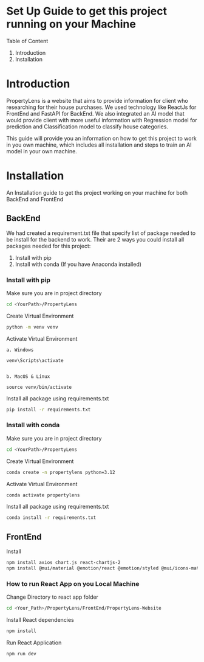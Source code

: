 # Set Up Guide to get this project running on your Machine

Table of Content

1. Introduction
2. Installation

# Introduction

PropertyLens is a website that aims to provide information for client who researching for their house purchases. We used technology like ReactJs for FrontEnd and FastAPI for BackEnd. We also integrated an AI model that would provide client with more useful information with Regression model for prediction and Classification model to classify house categories.

This guide will provide you an information on how to get this project to work in you own machine, which includes all installation and steps to train an AI model in your own machine.

# Installation

An Installation guide to get ths project working on your machine for both BackEnd and FrontEnd

## BackEnd

We had created a requirement.txt file that specify list of package needed to be install for the backend to work.
Their are 2 ways you could install all packages needed for this project:

1. Install with pip
2. Install with conda (If you have Anaconda installed)

### Install with pip

Make sure you are in project directory

```bash
cd <YourPath>/PropertyLens
```

Create Virtual Environment

```bash
python -m venv venv
```

Activate Virtual Environment

    a. Windows

    venv\Scripts\activate


    b. MacOS & Linux

    source venv/bin/activate

Install all package using requirements.txt

```bash
pip install -r requirements.txt
```

### Install with conda

Make sure you are in project directory

```bash
cd <YourPath>/PropertyLens
```

Create Virtual Environment

```bash
conda create -n propertylens python=3.12
```

Activate Virtual Environment

```bash
conda activate propertylens
```

Install all package using requirements.txt

```bash
conda install -r requirements.txt
```

## FrontEnd

Install

```bash
npm install axios chart.js react-chartjs-2
npm install @mui/material @emotion/react @emotion/styled @mui/icons-material react-router-dom
```

### How to run React App on you Local Machine

Change Directory to react app folder

```bash
cd <Your_Path>/PropertyLens/FrontEnd/PropertyLens-Website
```

Install React dependencies

```bash
npm install
```

Run React Application

```bash
npm run dev
```
